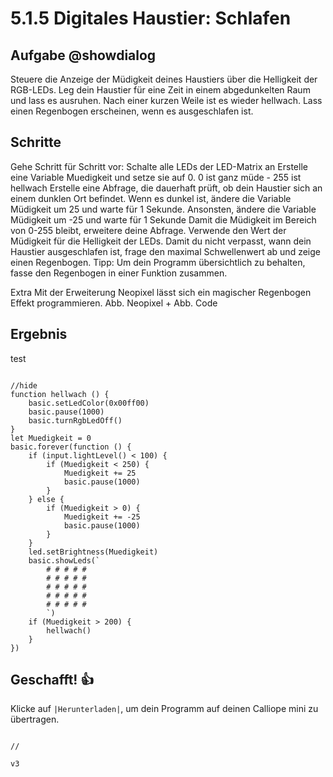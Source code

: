 # 5.1.5 Digitales Haustier: Schlafen

## Aufgabe @showdialog
Steuere die Anzeige der Müdigkeit deines Haustiers über die Helligkeit der RGB-LEDs. Leg dein Haustier für eine Zeit in einem abgedunkelten Raum und lass es ausruhen. Nach einer kurzen Weile ist es wieder hellwach.
Lass einen Regenbogen erscheinen, wenn es ausgeschlafen ist.


## Schritte

Gehe Schritt für Schritt vor:
Schalte alle LEDs der LED-Matrix an
Erstelle eine Variable Muedigkeit und setze sie auf 0.
0 ist ganz müde - 255 ist hellwach
Erstelle eine Abfrage, die dauerhaft prüft, ob dein Haustier sich an einem dunklen Ort befindet.
Wenn es dunkel ist, ändere die Variable Müdigkeit um 25 und warte  für 1 Sekunde. 
Ansonsten, ändere die Variable Müdigkeit um -25 und warte  für 1 Sekunde 
Damit die Müdigkeit im Bereich von 0-255 bleibt, erweitere deine Abfrage.
Verwende den Wert der Müdigkeit für die Helligkeit der LEDs.
Damit du nicht verpasst, wann dein Haustier ausgeschlafen ist, frage den maximal Schwellenwert ab und zeige einen Regenbogen. 
Tipp: Um dein Programm übersichtlich zu behalten, fasse den Regenbogen in einer Funktion zusammen.

Extra
Mit der Erweiterung Neopixel lässt sich ein magischer Regenbogen Effekt programmieren.
Abb. Neopixel + Abb. Code


## Ergebnis

test

```blocks

//hide
function hellwach () {
    basic.setLedColor(0x00ff00)
    basic.pause(1000)
    basic.turnRgbLedOff()
}
let Muedigkeit = 0
basic.forever(function () {
    if (input.lightLevel() < 100) {
        if (Muedigkeit < 250) {
            Muedigkeit += 25
            basic.pause(1000)
        }
    } else {
        if (Muedigkeit > 0) {
            Muedigkeit += -25
            basic.pause(1000)
        }
    }
    led.setBrightness(Muedigkeit)
    basic.showLeds(`
        # # # # #
        # # # # #
        # # # # #
        # # # # #
        # # # # #
        `)
    if (Muedigkeit > 200) {
        hellwach()
    }
})

```



## Geschafft! 👍
Klicke auf ``|Herunterladen|``, um dein Programm auf deinen Calliope mini zu übertragen.


```ghost
```

```template
//
```

```package
v3
```